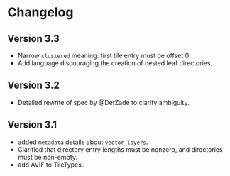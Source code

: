 # Changelog

## Version 3.3
- Narrow `clustered` meaning: first tile entry must be offset 0.
- Add language discouraging the creation of nested leaf directories.

## Version 3.2
- Detailed rewrite of spec by @DerZade to clarify ambiguity.

## Version 3.1
- added `metadata` details about `vector_layers`.
- Clarified that directory entry lengths must be nonzero, and directories must be non-empty.
- add AVIF to TileTypes.